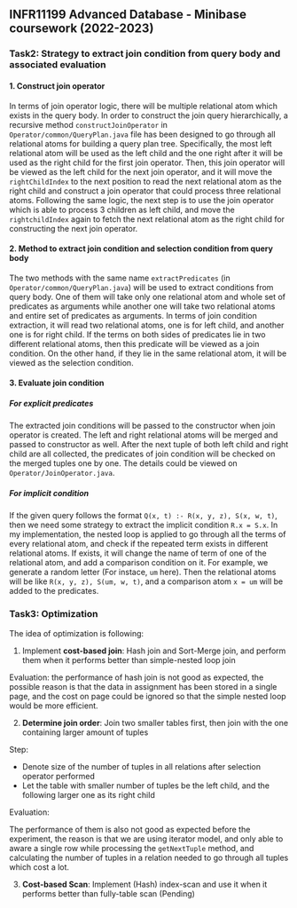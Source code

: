 ## INFR11199 Advanced Database - Minibase coursework (2022-2023)


### Task2: Strategy to extract join condition from query body and associated evaluation

#### 1. Construct join operator
In terms of join operator logic, there will be multiple relational atom which exists in the query body.
In order to construct the join query hierarchically, a recursive method `constructJoinOperator` in `Operator/common/QueryPlan.java` file
has been designed to go through all relational atoms for building a query plan tree. 
Specifically, the most left relational atom will be used as the left child and the one right after it will be
used as the right child for the first join operator. Then, this join operator will be viewed as the left child 
for the next join operator, and it will move the `rightChildIndex` to the next position to read the next relational atom
as the right child and construct a join operator that could process three relational atoms. Following the same logic,
the next step is to use the join operator which is able to process 3 children as left child, and move the `rightchildIndex`
again to fetch the next relational atom as the right child for constructing the next join operator.

#### 2. Method to extract join condition and selection condition from query body
The two methods with the same name `extractPredicates` (in `Operator/common/QueryPlan.java`) will be used to extract conditions from query body.
One of them will take only one relational atom and whole set of predicates as arguments while another one will
take two relational atoms and entire set of predicates as arguments. In terms of join condition extraction, it will
read two relational atoms, one is for left child, and another one is for right child. If the terms on both sides of
predicates lie in two different relational atoms, then this predicate will be viewed as a join condition.
On the other hand, if they lie in the same relational atom, it will be viewed as the selection condition.

#### 3. Evaluate join condition
##### For explicit predicates
The extracted join conditions will be passed to the constructor when join operator is created.
The left and right relational atoms will be merged and passed to constructor as well. After the next tuple of
both left child and right child are all collected, the predicates of join condition will be checked on the merged tuples
one by one. The details could be viewed on `Operator/JoinOperator.java`.

##### For implicit condition
If the given query follows the format `Q(x, t) :- R(x, y, z), S(x, w, t)`, then we need some strategy to extract the implicit
condition `R.x = S.x`. In my implementation, the nested loop is applied to go through all the terms of every relational atom,
and check if the repeated term exists in different relational atoms. If exists, it will change the name of term of one of the relational atom,
and add a comparison condition on it. For example, we generate a random letter (For instace, `um` here). Then the relational atoms will be like
`R(x, y, z), S(um, w, t)`, and a comparison atom `x = um` will be added to the predicates.

### Task3: Optimization
The idea of optimization is following:

1. Implement **cost-based join**: Hash join and Sort-Merge join, and perform them when it performs better than simple-nested loop join

Evaluation: the performance of hash join is not good as expected, the possible reason is that the data in assignment has been stored in a single page,
and the cost on page could be ignored so that the simple nested loop would be more efficient.

2. **Determine join order**: Join two smaller tables first, then join with the one containing larger amount of tuples

Step: 

- Denote size of the number of tuples in all relations after selection operator performed
- Let the table with smaller number of tuples be the left child, and the following larger one as its right child

Evaluation:

The performance of them is also not good as expected before the experiment, the reason is that we are using iterator model, and 
only able to aware a single row while processing the `getNextTuple` method, and calculating the number of tuples in a relation needed to go through all tuples which cost a lot.

3. **Cost-based Scan**: Implement (Hash) index-scan and use it when it performs better than fully-table scan (Pending)
